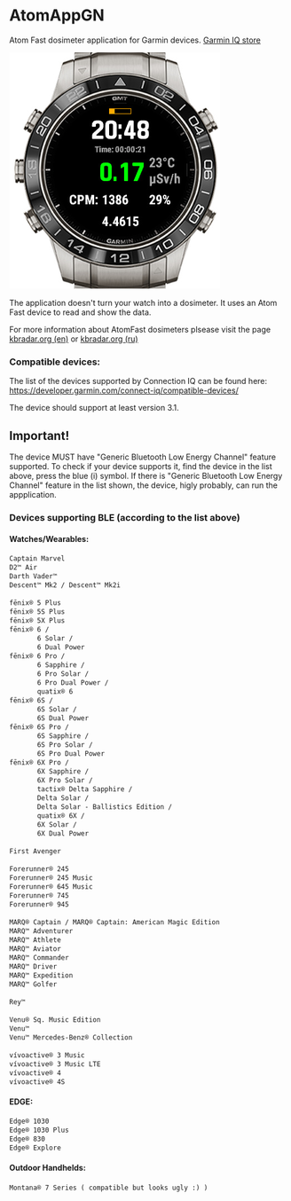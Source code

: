 # AtomAppGN
Atom Fast dosimeter application for Garmin devices. [Garmin IQ store](https://apps.garmin.com/en-US/apps/e769b70b-b5a2-4534-8a7a-a83131b54152)

![Fenix 5 Plus view](docs/ScreenShot2.jpg)

The application doesn't turn your watch into a dosimeter.
It uses an Atom Fast device to read and show the data.

For more information about AtomFast dosimeters plsease visit the page [kbradar.org (en)](https://kbradar.org/a190925-instructions-and-specifications.html) or [kbradar.org (ru)](https://kbradar.org/g4878767-dozimetry-datchiki-detektory)


### Compatible devices:

The list of the devices supported by Connection IQ can be found here: https://developer.garmin.com/connect-iq/compatible-devices/

The device should support at least version 3.1. 

## Important! 

The device MUST have "Generic Bluetooth Low Energy Channel" feature supported. To check if your device supports it, find the device in the list above, press the blue (i) symbol. If there is "Generic Bluetooth Low Energy Channel" feature in the list shown, the device, higly probably, can run the appplication. 

### Devices supporting BLE (according to the list above)

#### Watches/Wearables:

```
Captain Marvel
D2™ Air
Darth Vader™
Descent™ Mk2 / Descent™ Mk2i

fēnix® 5 Plus
fēnix® 5S Plus
fēnix® 5X Plus
fēnix® 6 / 
       6 Solar / 
       6 Dual Power
fēnix® 6 Pro / 
       6 Sapphire / 
       6 Pro Solar / 
       6 Pro Dual Power / 
       quatix® 6
fēnix® 6S / 
       6S Solar / 
       6S Dual Power
fēnix® 6S Pro / 
       6S Sapphire / 
       6S Pro Solar / 
       6S Pro Dual Power
fēnix® 6X Pro / 
       6X Sapphire / 
       6X Pro Solar / 
       tactix® Delta Sapphire / 
       Delta Solar / 
       Delta Solar - Ballistics Edition / 
       quatix® 6X / 
       6X Solar / 
       6X Dual Power

First Avenger

Forerunner® 245
Forerunner® 245 Music
Forerunner® 645 Music
Forerunner® 745
Forerunner® 945

MARQ® Captain / MARQ® Captain: American Magic Edition
MARQ™ Adventurer
MARQ™ Athlete
MARQ™ Aviator
MARQ™ Commander
MARQ™ Driver
MARQ™ Expedition
MARQ™ Golfer

Rey™

Venu® Sq. Music Edition
Venu™
Venu™ Mercedes-Benz® Collection

vívoactive® 3 Music
vívoactive® 3 Music LTE
vívoactive® 4
vívoactive® 4S
```

#### EDGE:

``` 
Edge® 1030
Edge® 1030 Plus
Edge® 830
Edge® Explore
```

#### Outdoor Handhelds:

```
Montana® 7 Series ( compatible but looks ugly :) )
```
